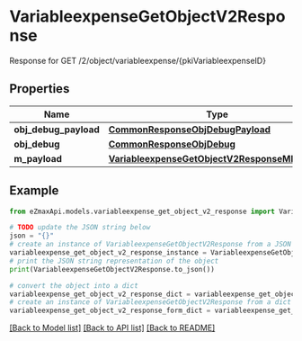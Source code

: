 # VariableexpenseGetObjectV2Response

Response for GET /2/object/variableexpense/{pkiVariableexpenseID}

## Properties

Name | Type | Description | Notes
------------ | ------------- | ------------- | -------------
**obj_debug_payload** | [**CommonResponseObjDebugPayload**](CommonResponseObjDebugPayload.md) |  | 
**obj_debug** | [**CommonResponseObjDebug**](CommonResponseObjDebug.md) |  | [optional] 
**m_payload** | [**VariableexpenseGetObjectV2ResponseMPayload**](VariableexpenseGetObjectV2ResponseMPayload.md) |  | 

## Example

```python
from eZmaxApi.models.variableexpense_get_object_v2_response import VariableexpenseGetObjectV2Response

# TODO update the JSON string below
json = "{}"
# create an instance of VariableexpenseGetObjectV2Response from a JSON string
variableexpense_get_object_v2_response_instance = VariableexpenseGetObjectV2Response.from_json(json)
# print the JSON string representation of the object
print(VariableexpenseGetObjectV2Response.to_json())

# convert the object into a dict
variableexpense_get_object_v2_response_dict = variableexpense_get_object_v2_response_instance.to_dict()
# create an instance of VariableexpenseGetObjectV2Response from a dict
variableexpense_get_object_v2_response_form_dict = variableexpense_get_object_v2_response.from_dict(variableexpense_get_object_v2_response_dict)
```
[[Back to Model list]](../README.md#documentation-for-models) [[Back to API list]](../README.md#documentation-for-api-endpoints) [[Back to README]](../README.md)


